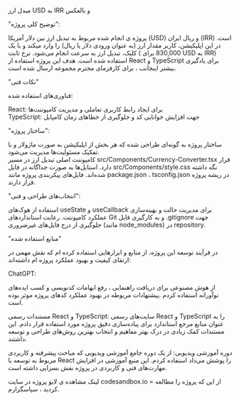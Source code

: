 مبدل ارز USD به IRR و بالعکس

  "توضیح کلی پروژه":
 
 پروژه ی انجام شده مربوط به تبدیل ارز بین دلار آمریکا (USD) و ریال ایران (IRR) است. در این اپلیکیشن، کاربر مقدار ارز (به عنوان ورودی دلار یا ریال) را وارد میکند و با یک کلیک، تبدیل ارز به سرعت انجام می‌شود. نرخ ثابت ( 830,000 برای USD به IRR) استفاده شده است.
هدف این پروژه استفاده از React و TypeScript برای یادگیری بیشتر اینجانب ، برای کارفرمای محترم مجموعه ارسال شده است.

   "نکات فنی"

فناوری‌های استفاده شده:  

React:                                                                                     برای ایجاد رابط کاربری تعاملی و مدیریت کامپوننت‌ها  
TypeScript:                                                                            جهت افزایش خوانایی کد و جلوگیری از خطاهای زمان کامپایل

  
  "ساختار پروژه":

 ساختار پروژه به گونه‌ای طراحی شده که هر بخش از اپلیکیشن به صورت ماژولار و با تفکیک مسئولیت‌ها مدیریت می‌شود.  
 کامپوننت اصلی تبدیل ارز در مسیر src/Components/Currency-Converter.tsx قرار دارد.
 استایل‌ها به صورت جداگانه در فایل src/Components/style.css نگه داشته شده‌اند.
 فایل‌های پیکربندی پروژه مانند package.json ، tsconfig.json در ریشه پروژه قرار دارند.
  
   "انتخاب‌های طراحی و فنی": 

 استفاده از هوک‌های useState و useCallback برای مدیریت حالت و بهینه‌سازی عملکرد کامپوننت.
 رعایت استانداردهای Git و به کارگیری فایل .gitignore جهت جلوگیری از درج فایل‌های غیرضروری (مانند node_modules) در repository.
 
  
   "منابع استفاده شده"

 در فرآیند توسعه این پروژه، از منابع و ابزارهایی استفاده کرده ام که نقش مهمی در ارتقای کیفیت و بهبود عملکرد پروژه ام داشته‌اند:

 ChatGPT: 
 
 از هوش مصنوعی برای دریافت راهنمایی ، رفع ابهامات کدنویسی و کسب ایده‌های نوآورانه استفاده کردم .پیشنهادات مربوطه در بهبود عملکرد کدهای پروژه موثر بوده است.

  مستندات رسمی React و TypeScript:  سایت‌های رسمی React و TypeScript را به عنوان منابع مرجع استاندارد برای پیاده‌سازی دقیق پروژه مورد استفاده قرار دادم. 
 این مستندات کمک زیادی در درک بهتر مفاهیم و انتخاب بهترین روش‌های طراحی و توسعه داشتند.
 
 دوره آموزشی ویدیویی: از یک دوره جامع آموزشی ویدیویی  که مباحث پیشرفته و کاربردی مربوط به توسعه با React را پوشش می‌داد استفاده کردم. این منبع آموزشی در افزایش مهارت‌های فنی و کاربردی در پروژه نقش بسزایی داشته است.

 لینک مشاهده ی لایو پروژه در سایت codesandbox.io =
  از این که پروژه را مطالعه کردید ، سپاسگزارم.
